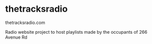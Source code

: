 # thetracksradio
thetracksradio.com 

Radio website project to host playlists made by the occupants of 266 Avenue Rd

